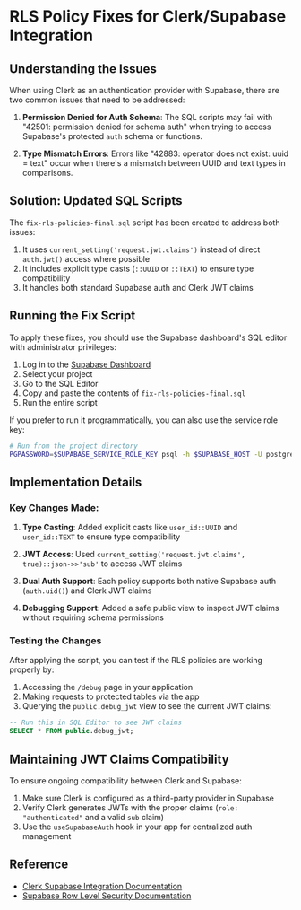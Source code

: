# RLS Policy Fixes for Clerk/Supabase Integration

## Understanding the Issues

When using Clerk as an authentication provider with Supabase, there are two common issues that need to be addressed:

1. **Permission Denied for Auth Schema**: The SQL scripts may fail with "42501: permission denied for schema auth" when trying to access Supabase's protected `auth` schema or functions.

2. **Type Mismatch Errors**: Errors like "42883: operator does not exist: uuid = text" occur when there's a mismatch between UUID and text types in comparisons.

## Solution: Updated SQL Scripts

The `fix-rls-policies-final.sql` script has been created to address both issues:

1. It uses `current_setting('request.jwt.claims')` instead of direct `auth.jwt()` access where possible
2. It includes explicit type casts (`::UUID` or `::TEXT`) to ensure type compatibility
3. It handles both standard Supabase auth and Clerk JWT claims

## Running the Fix Script

To apply these fixes, you should use the Supabase dashboard's SQL editor with administrator privileges:

1. Log in to the [Supabase Dashboard](https://supabase.com/dashboard)
2. Select your project
3. Go to the SQL Editor
4. Copy and paste the contents of `fix-rls-policies-final.sql`
5. Run the entire script

If you prefer to run it programmatically, you can also use the service role key:

```bash
# Run from the project directory
PGPASSWORD=$SUPABASE_SERVICE_ROLE_KEY psql -h $SUPABASE_HOST -U postgres -d postgres -f ./scripts/fix-rls-policies-final.sql
```

## Implementation Details

### Key Changes Made:

1. **Type Casting**: Added explicit casts like `user_id::UUID` and `user_id::TEXT` to ensure type compatibility

2. **JWT Access**: Used `current_setting('request.jwt.claims', true)::json->>'sub'` to access JWT claims

3. **Dual Auth Support**: Each policy supports both native Supabase auth (`auth.uid()`) and Clerk JWT claims

4. **Debugging Support**: Added a safe public view to inspect JWT claims without requiring schema permissions

### Testing the Changes

After applying the script, you can test if the RLS policies are working properly by:

1. Accessing the `/debug` page in your application
2. Making requests to protected tables via the app
3. Querying the `public.debug_jwt` view to see the current JWT claims:

```sql
-- Run this in SQL Editor to see JWT claims
SELECT * FROM public.debug_jwt;
```

## Maintaining JWT Claims Compatibility

To ensure ongoing compatibility between Clerk and Supabase:

1. Make sure Clerk is configured as a third-party provider in Supabase
2. Verify Clerk generates JWTs with the proper claims (`role: "authenticated"` and a valid `sub` claim)
3. Use the `useSupabaseAuth` hook in your app for centralized auth management

## Reference

- [Clerk Supabase Integration Documentation](https://clerk.com/docs/integrations/databases/supabase)
- [Supabase Row Level Security Documentation](https://supabase.com/docs/guides/auth/row-level-security)
